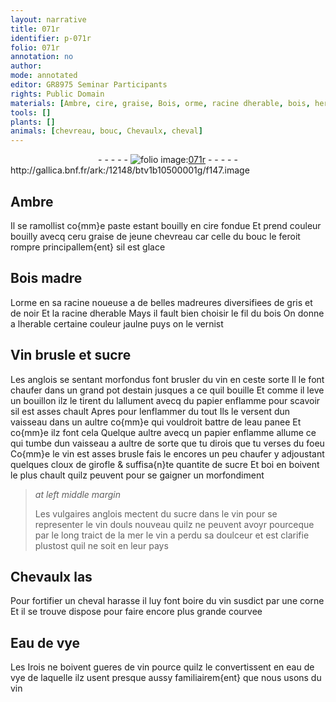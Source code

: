 ```yaml
---
layout: narrative
title: 071r
identifier: p-071r
folio: 071r
annotation: no
author:
mode: annotated
editor: GR8975 Seminar Participants
rights: Public Domain
materials: [Ambre, cire, graise, Bois, orme, racine dherable, bois, herable, Vin, sucre, vin, estain, papier, eau panee, cloux de girofle, Eau de vye, eau de vye]
tools: []
plants: []
animals: [chevreau, bouc, Chevaulx, cheval]
---
```


<div class="folio" align="center">- - - - - <a href="http://gallica.bnf.fr/ark:/12148/btv1b10500001g/f147.image" target="_blank"><img src="https://cu-mkp.github.io/2017-workshop-edition/assets/photo-icon.png" alt="folio image: " style="display:inline-block; margin-bottom:-3px;"/>071r</a> - - - - - </div> http://gallica.bnf.fr/ark:/12148/btv1b10500001g/f147.image   

## <span class="m">Ambre</span>

 
Il se ramollist co{mm}e paste estant bouilly en <span class="m">cire</span> fondue Et prend couleur bouilly avecq ceru <span class="m">graise</span> de jeune <span class="al">chevreau</span> car celle du <span class="al">bouc</span> le feroit rompre principallem{ent} sil est glace
    

## <span class="m">Bois</span> madre

 
L<span class="m">orme</span> en sa racine noueuse a de belles madreures diversifiees de gris et de noir Et la <span class="m">racine dherable</span> Mays il fault bien choisir le fil du <span class="m">bois</span> On donne a l<span class="m">herable</span> certaine couleur jaulne puys on le vernist
    

## <span class="m">Vin</span> brusle et <span class="m">sucre</span>

 
Les <span class="pl">anglois</span> se sentant morfondus font brusler du <span class="m">vin</span> en ceste sorte Il le font chaufer dans un grand pot d<span class="m">estain</span> jusques a ce quil bouille Et comme il leve un bouillon ilz le tirent du lallument avecq du <span class="m">papier</span> enflamme pour scavoir sil est asses chault Apres pour lenflammer du tout Ils le versent dun vaisseau dans un aultre co{mm}e qui vouldroit battre de l<span class="m">eau panee</span> Et co{mm}e ilz font cela Quelque aultre avecq un <span class="m">papier</span> enflamme allume ce qui tumbe dun vaisseau a aultre de sorte que tu dirois que tu verses du foeu Co{mm}e le <span class="m">vin</span> est asses brusle fais le encores un peu chaufer y adjoustant quelques <span class="m">cloux de girofle</span> & suffisa{n}te quantite de <span class="m">sucre</span> Et boi en boivent le plus chault quilz peuvent pour se gaigner un morfondiment
 
> *at left middle margin*
> 
>   Les vulgaires <span class="pl">anglois</span> mectent du <span class="m">sucre</span> dans le <span class="m">vin</span> pour se representer le <span class="m">vin</span> douls nouveau quilz ne peuvent avoyr pourceque par le long traict de la mer le <span class="m">vin</span> a perdu sa doulceur et est clarifie plustost quil ne soit en leur pays 
    

## <span class="al">Chevaulx</span> las

 
Pour fortifier un <span class="al">cheval</span> harasse il luy font boire du <span class="m">vin</span> susdict par une corne Et il se trouve dispose pour faire encore plus grande courvee
    

## <span class="m">Eau de vye</span>

 
Les <span class="pl">Irois</span> ne boivent gueres de <span class="m">vin</span> pource quilz le convertissent en <span class="m">eau de vye</span> de laquelle ilz usent presque aussy familiairem{ent} que nous usons du <span class="m">vin</span>
 